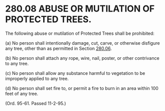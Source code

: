 280.08 ABUSE OR MUTILATION OF PROTECTED TREES.
==============================================

The following abuse or mutilation of Protected Trees shall be
prohibited:

​(a) No person shall intentionally damage, cut, carve, or otherwise
disfigure any tree, other than as permitted in Section
[280.06](19b2c1f6.html).

​(b) No person shall attach any rope, wire, nail, poster, or other
contrivance to any tree.

​(c) No person shall allow any substance harmful to vegetation to be
improperly applied to any tree.

​(d) No person shall set fire to, or permit a fire to burn in an area
within 100 feet of any tree.

(Ord. 95-61. Passed 11-2-95.)
